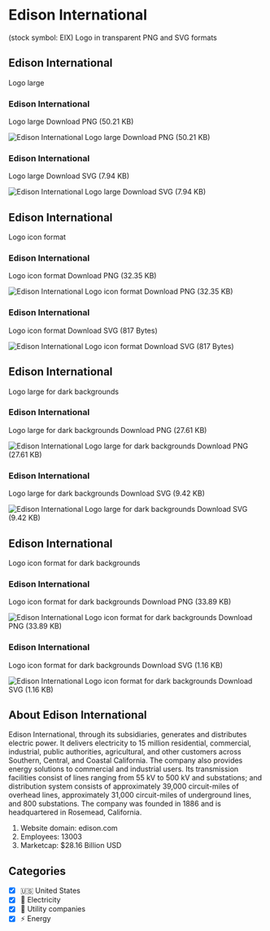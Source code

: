 # Edison International
 (stock symbol: EIX) Logo in transparent PNG and SVG formats

## Edison International
 Logo large

### Edison International
 Logo large Download PNG (50.21 KB)

![Edison International
 Logo large Download PNG (50.21 KB)](/img/orig/EIX_BIG-2059c576.png)

### Edison International
 Logo large Download SVG (7.94 KB)

![Edison International
 Logo large Download SVG (7.94 KB)](/img/orig/EIX_BIG-26163e98.svg)

## Edison International
 Logo icon format

### Edison International
 Logo icon format Download PNG (32.35 KB)

![Edison International
 Logo icon format Download PNG (32.35 KB)](/img/orig/EIX-8491c315.png)

### Edison International
 Logo icon format Download SVG (817 Bytes)

![Edison International
 Logo icon format Download SVG (817 Bytes)](/img/orig/EIX-a4c702aa.svg)

## Edison International
 Logo large for dark backgrounds

### Edison International
 Logo large for dark backgrounds Download PNG (27.61 KB)

![Edison International
 Logo large for dark backgrounds Download PNG (27.61 KB)](/img/orig/EIX_BIG.D-79e3c236.png)

### Edison International
 Logo large for dark backgrounds Download SVG (9.42 KB)

![Edison International
 Logo large for dark backgrounds Download SVG (9.42 KB)](/img/orig/EIX_BIG.D-a092323a.svg)

## Edison International
 Logo icon format for dark backgrounds

### Edison International
 Logo icon format for dark backgrounds Download PNG (33.89 KB)

![Edison International
 Logo icon format for dark backgrounds Download PNG (33.89 KB)](/img/orig/EIX.D-448c8648.png)

### Edison International
 Logo icon format for dark backgrounds Download SVG (1.16 KB)

![Edison International
 Logo icon format for dark backgrounds Download SVG (1.16 KB)](/img/orig/EIX.D-a737df24.svg)

## About Edison International


Edison International, through its subsidiaries, generates and distributes electric power. It delivers electricity to 15 million residential, commercial, industrial, public authorities, agricultural, and other customers across Southern, Central, and Coastal California. The company also provides energy solutions to commercial and industrial users. Its transmission facilities consist of lines ranging from 55 kV to 500 kV and substations; and distribution system consists of approximately 39,000 circuit-miles of overhead lines, approximately 31,000 circuit-miles of underground lines, and 800 substations. The company was founded in 1886 and is headquartered in Rosemead, California.

1. Website domain: edison.com
2. Employees: 13003
3. Marketcap: $28.16 Billion USD


## Categories
- [x] 🇺🇸 United States
- [x] 🔋 Electricity
- [x] 🚰 Utility companies
- [x] ⚡ Energy
